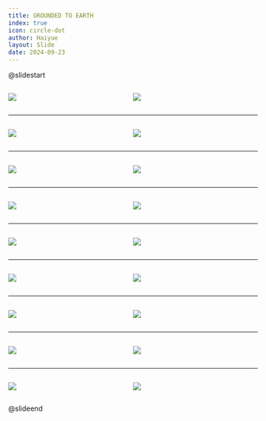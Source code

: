 ```yaml
---
title: GROUNDED TO EARTH
index: true
icon: circle-dot
author: Haiyue
layout: Slide
date: 2024-09-23
---
```

 
@slidestart

<div style="display:flex">
<div style="flex:1">

![](https://raw.githubusercontent.com/yclord/reading/refs/heads/master/english/Level-N/GROUNDED%20TO%20EARTH/001.webp)
</div>
<div style="flex:1">

![](https://raw.githubusercontent.com/yclord/reading/refs/heads/master/english/Level-N/GROUNDED%20TO%20EARTH/002.webp)
</div>
</div>

---

<div style="display:flex">
<div style="flex:1">

![](https://raw.githubusercontent.com/yclord/reading/refs/heads/master/english/Level-N/GROUNDED%20TO%20EARTH/003.webp)
</div>
<div style="flex:1">

![](https://raw.githubusercontent.com/yclord/reading/refs/heads/master/english/Level-N/GROUNDED%20TO%20EARTH/004.webp)
</div>
</div>

---

<div style="display:flex">
<div style="flex:1">

![](https://raw.githubusercontent.com/yclord/reading/refs/heads/master/english/Level-N/GROUNDED%20TO%20EARTH/005.webp)
</div>
<div style="flex:1">

![](https://raw.githubusercontent.com/yclord/reading/refs/heads/master/english/Level-N/GROUNDED%20TO%20EARTH/006.webp)
</div>
</div>

---

<div style="display:flex">
<div style="flex:1">

![](https://raw.githubusercontent.com/yclord/reading/refs/heads/master/english/Level-N/GROUNDED%20TO%20EARTH/007.webp)
</div>
<div style="flex:1">

![](https://raw.githubusercontent.com/yclord/reading/refs/heads/master/english/Level-N/GROUNDED%20TO%20EARTH/008.webp)
</div>
</div>

---

<div style="display:flex">
<div style="flex:1">

![](https://raw.githubusercontent.com/yclord/reading/refs/heads/master/english/Level-N/GROUNDED%20TO%20EARTH/009.webp)
</div>
<div style="flex:1">

![](https://raw.githubusercontent.com/yclord/reading/refs/heads/master/english/Level-N/GROUNDED%20TO%20EARTH/010.webp)
</div>
</div>

---

<div style="display:flex">
<div style="flex:1">

![](https://raw.githubusercontent.com/yclord/reading/refs/heads/master/english/Level-N/GROUNDED%20TO%20EARTH/011.webp)
</div>
<div style="flex:1">

![](https://raw.githubusercontent.com/yclord/reading/refs/heads/master/english/Level-N/GROUNDED%20TO%20EARTH/012.webp)
</div>
</div>

---

<div style="display:flex">
<div style="flex:1">

![](https://raw.githubusercontent.com/yclord/reading/refs/heads/master/english/Level-N/GROUNDED%20TO%20EARTH/013.webp)
</div>
<div style="flex:1">

![](https://raw.githubusercontent.com/yclord/reading/refs/heads/master/english/Level-N/GROUNDED%20TO%20EARTH/014.webp)
</div>
</div>

---

<div style="display:flex">
<div style="flex:1">

![](https://raw.githubusercontent.com/yclord/reading/refs/heads/master/english/Level-N/GROUNDED%20TO%20EARTH/015.webp)
</div>
<div style="flex:1">

![](https://raw.githubusercontent.com/yclord/reading/refs/heads/master/english/Level-N/GROUNDED%20TO%20EARTH/016.webp)
</div>
</div>

---

<div style="display:flex">
<div style="flex:1">

![](https://raw.githubusercontent.com/yclord/reading/refs/heads/master/english/Level-N/GROUNDED%20TO%20EARTH/017.webp)
</div>
<div style="flex:1">

![](https://raw.githubusercontent.com/yclord/reading/refs/heads/master/english/Level-N/GROUNDED%20TO%20EARTH/018.webp)
</div>
</div>

@slideend